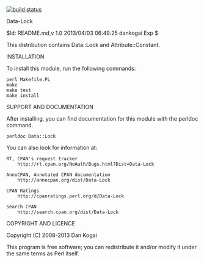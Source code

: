 [![build status](https://secure.travis-ci.org/dankogai/p5-data-lock.png)](http://travis-ci.org/dankogai/p5-data-lock)

Data-Lock

$Id: README.md,v 1.0 2013/04/03 06:49:25 dankogai Exp $

This distribution contains Data::Lock and Attribute::Constant.

INSTALLATION

To install this module, run the following commands:

	perl Makefile.PL
	make
	make test
	make install

SUPPORT AND DOCUMENTATION

After installing, you can find documentation for this module with the
perldoc command.

    perldoc Data::Lock

You can also look for information at:

    RT, CPAN's request tracker
        http://rt.cpan.org/NoAuth/Bugs.html?Dist=Data-Lock

    AnnoCPAN, Annotated CPAN documentation
        http://annocpan.org/dist/Data-Lock

    CPAN Ratings
        http://cpanratings.perl.org/d/Data-Lock

    Search CPAN
        http://search.cpan.org/dist/Data-Lock


COPYRIGHT AND LICENCE

Copyright (C) 2008-2013 Dan Kogai

This program is free software; you can redistribute it and/or modify it
under the same terms as Perl itself.
